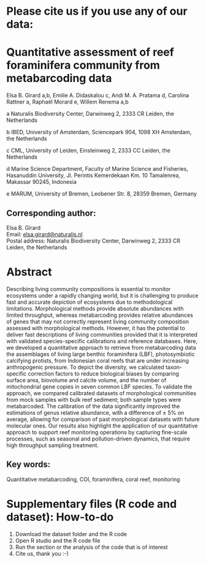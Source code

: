 # Please cite us if you use any of our data: 


# Quantitative assessment of reef foraminifera community from metabarcoding data

Elsa B. Girard a,b, Emilie A. Didaskalou c, Andi M. A. Pratama d, Carolina Rattner a, Raphaël Morard e, Willem Renema a,b


a Naturalis Biodiversity Center, Darwinweg 2, 2333 CR Leiden, the Netherlands

b IBED, University of Amsterdam, Sciencepark 904, 1098 XH Amsterdam, the Netherlands

c CML, University of Leiden, Einsteinweg 2, 2333 CC Leiden, the Netherlands

d Marine Science Department, Faculty of Marine Science and Fisheries, Hasanuddin University, Jl. Perintis Kemerdekaan Km. 10 Tamalenrea, Makassar 90245, Indonesia

e MARUM, University of Bremen, Leobener Str. 8, 28359 Bremen, Germany

## Corresponding author: 
Elsa B. Girard\
Email: elsa.girard@naturalis.nl\
Postal address: Naturalis Biodiversity Center, Darwinweg 2, 2333 CR Leiden, the Netherlands


# Abstract

Describing living community compositions is essential to monitor ecosystems under a rapidly changing world, but it is challenging to produce fast and accurate depiction of ecosystems due to methodological limitations. Morphological methods provide absolute abundances with limited throughput, whereas metabarcoding provides relative abundances of genes that may not correctly represent living community composition assessed with morphological methods. However, it has the potential to deliver fast descriptions of living communities provided that it is interpreted with validated species-specific calibrations and reference databases. Here, we developed a quantitative approach to retrieve from metabarcoding data the assemblages of living large benthic foraminifera (LBF), photosymbiotic calcifying protists, from Indonesian coral reefs that are under increasing anthropogenic pressure. To depict the diversity, we calculated taxon-specific correction factors to reduce biological biases by comparing surface area, biovolume and calcite volume, and the number of mitochondrial gene copies in seven common LBF species. To validate the approach, we compared calibrated datasets of morphological communities from mock samples with bulk reef sediment; both sample types were metabarcoded. The calibration of the data significantly improved the estimations of genus relative abundance, with a difference of ± 5% on average, allowing for comparison of past morphological datasets with future molecular ones. Our results also highlight the application of our quantitative approach to support reef monitoring operations by capturing fine-scale processes, such as seasonal and pollution-driven dynamics, that require high throughput sampling treatment.


## Key words: 
Quantitative metabarcoding, COI, foraminifera, coral reef, monitoring

# Supplementary files (R code and dataset): How-to-do
1. Download the dataset folder and the R code
2. Open R studio and the R code file
3. Run the section or the analysis of the code that is of interest
4. Cite us, thank you :-)
